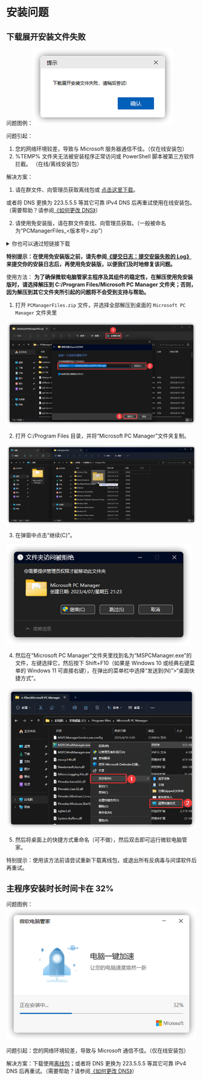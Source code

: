 # 安装问题

## 下载展开安装文件失败

问题图例：![](../assets/problem-solving/while-installing/download-error/download-and-unpack-error.png)

问题引起：

1. 您的网络环境较差，导致与 Microsoft 服务器通信不佳。（仅在线安装包）
2. %TEMP% 文件夹无法被安装程序正常访问或 PowerShell 脚本被第三方软件拦截。	（在线/离线安装包）

解决方案：
1. 请在群文件、向管理员获取离线包或 [点击这里下载](https://aka.ms/PCManagerOFL30101)。

或者将 DNS 更换为 223.5.5.5 等其它可靠 IPv4 DNS 后再重试使用在线安装包。（需要帮助？请参阅[《如何更改 DNS》](../appendix/change-DNS)）

2. 请使用免安装版，请在群文件查找、向管理员获取。（一般被命名为“PCManagerFiles_<版本号>.zip”）

<details>

<summary>你也可以通过短链接下载</summary>

```URL
https://aka.ms/WMOnlineZip10000_<版本号>
```

版本号请在[《公开最新版本号及查询方式》](../appendix/check-version)中找到全称版本号。

例如版本号为 3.0.0.2，则链接如下：

```URL
https://aka.ms/WMOnlineZip10000_3.0.0.2
```

</details>

**特别提示：在使用免安装版之前，请先参阅[《提交日志：提交安装失败的 Log》](../appendix/feedback-bugs#提交安装失败的-log)来提交你的安装日志后，再使用免安装版，以便我们及时地修复该问题。**

使用方法：
**为了确保微软电脑管家主程序及其组件的稳定性，在解压使用免安装版时，请选择解压到 C:/Program Files/Microsoft PC Manager 文件夹；否则，因为解压到其它文件夹所引起的问题将不会受到支持与帮助。**

1. 打开 `PCManagerFiles.zip` 文件，并选择全部解压到桌面的 `Microsoft PC Manager` 文件夹里

![](../assets/problem-solving/while-installing/download-error/exact-files.png)

2. 打开 C:/Program Files 目录，并将“Microsoft PC Manager”文件夹复制。

![](../assets/problem-solving/while-installing/download-error/moving-folders.png)

3. 在弹窗中点击“继续(C)”。

![](../assets/problem-solving/while-installing/download-error/continue-moving.png)

4. 然后在“Microsoft PC Manager”文件夹里找到名为“MSPCManager.exe”的文件，左键选择它，然后按下 Shift+F10（如果是 Windows 10 或经典右键菜单的 Windows 11 可直接右键），在弹出的菜单栏中选择“发送到(N)”>“桌面快捷方式”。

![](../assets/problem-solving/while-installing/download-error/create-shortcut.png)

5. 然后将桌面上的快捷方式重命名（可不做），然后双击即可运行微软电脑管家。

特别提示：使用该方法前请尝试重新下载离线包，或退出所有反病毒与间谍软件后再重试。

## 主程序安装时长时间卡在 32%
问题图例：![](../assets/problem-solving/while-installing/32-percent.png)

问题引起：您的网络环境较差，导致与 Microsoft 通信不佳。（仅在线安装包）

解决方案：下载使用[离线包](https://aka.ms/PCManagerOFL30101)；或者将 DNS 更换为 223.5.5.5 等其它可靠 IPv4 DNS 后再重试。（需要帮助？请参阅[《如何更改 DNS》](../appendix/change-DNS)）